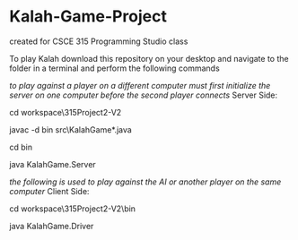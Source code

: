 # Kalah-Game-Project
created for CSCE 315 Programming Studio class

To play Kalah download this repository on your desktop and navigate to the folder in a terminal and perform the following commands

*to play against a player on a different computer must first initialize the server on one computer before the second player connects*
Server Side:

cd workspace\315Project2-V2

javac -d bin src\KalahGame\*.java

cd bin

java KalahGame.Server


*the following is used to play against the AI or another player on the same computer*
Client Side:

cd workspace\315Project2-V2\bin

java KalahGame.Driver
